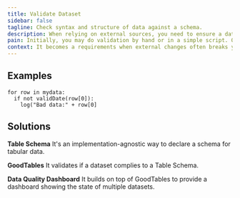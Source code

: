 ```yaml
---
title: Validate Dataset
sidebar: false
tagline: Check syntax and structure of data against a schema.
description: When relying on external sources, you need to ensure a dataset remains valid over time.
pain: Initially, you may do validation by hand or in a simple script. Over time, the Frictionless Data-way is to declare expectations in a file and have a library to continuously verify that for you.
context: It becomes a requirements when external changes often breaks your pipeline.
---
```


<div class="jobs-diagram"></div>

<script>
const gridSize = [8, 3];
const titlesAndURLs = [
  ["", undefined],
  ["", undefined],
  ["", undefined],
  ["", undefined],
  ["Document Dataset", "/jobs/"],
  ["", undefined],
  ["Have a Data Hub", "/jobs/"],
  ["", undefined],
  ["Find Datasets", "/jobs/"],
  ["Pull Dataset", "/jobs/"],
  ["Version Dataset", "/jobs/"],
  ["Validate Dataset", "/jobs/"],
  ["Pipeline\nTransformations", "/jobs/"],
  ["Publish Dataset", "/jobs/"],
  ["Do Analysis &\nMachine Learning", "/jobs/"],
  ["Scale Scope", "/jobs/"],
  ["Data Audit", "/jobs/"],
  ["Do Initial\nData Exploration", "/jobs/"],
  ["Quickly\nEdit Dataset", "/jobs/"],
  ["Store Dataset", "/jobs/"],
  ["Data API", "/jobs/"],
  ["Create\nVisualization", "/jobs/"],
  ["Orchestrate\nData Platform", "/jobs/"],
  ["Scale Size", "/jobs/"],
  ["", undefined],
  ["", undefined],
  ["", undefined],
  ["", undefined],
  ["", undefined],
  ["", undefined],
  ["", undefined],
  ["", undefined]
];

const draw = SVG(document.body);
const Hex = Honeycomb.extendHex({
  size: 70,
  orientation: "flat",
  currentIndex() {
    const position = this.toPoint();
    const hexPos = Grid.pointToHex([position.x, position.y]);
    return hexPos.x + 1 + (hexPos.y + 1) * gridSize[0];
  },
  render(draw) {
    const { x, y } = this.toPoint();
    const position = this.toPoint();
    const centerPosition = this.center().add(position);
    const hexPos = Grid.pointToHex([position.x, position.y]);
    const corners = this.corners();
    const index = this.currentIndex();

    let stroke = { width: 1, color: "#999" };
    if (titlesAndURLs[index][0] === "") {
      stroke = {};
    }

    this.draw = draw
      .polygon(corners.map(({ x, y }) => `${x},${y}`))
      .fill("none")
      .stroke(stroke)
      .translate(x, y);

    const fontSize = 14;
    const title = titlesAndURLs[index][0];

    const yPosition = title.includes("\n")
      ? centerPosition.y - fontSize * 2
      : centerPosition.y - fontSize;
    
    draw
      .text(title)
      .font({
        size: fontSize,
        anchor: "middle",
        leading: 1.4,
        fill: "#1A98FF"
      })
      .translate(centerPosition.x, yPosition);
  },

  openAnchor() {
    const index = this.currentIndex();
    if (titlesAndURLs[index][0] === "") {
      return;
    }
    
    window.open(titlesAndURLs[index][1], "_blank");
  },

  highlight() {
    const index = this.currentIndex();
    if (titlesAndURLs[index][0] === "") {
      return;
    }

    this.draw
      .stop(true, true)
      .fill({ opacity: 0.2, color: "#6a8bad" })
      .animate(1000)
      .fill({ opacity: 0, color: "none" });
  }
});
const Grid = Honeycomb.defineGrid(Hex);
const grid = Grid.rectangle({
  width: gridSize[0],
  height: gridSize[1],
  onCreate(hex) {
    hex.render(draw);
  }
});

document.addEventListener("click", ({ offsetX, offsetY }) => {
  const hexCoordinates = Grid.pointToHex([offsetX, offsetY]);
  const hex = grid.get(hexCoordinates);

  if (hex) {
    hex.openAnchor();
  }
});

document.addEventListener("mouseover", ({ offsetX, offsetY }) => {
  const hexCoordinates = Grid.pointToHex([offsetX, offsetY]);
  const hex = grid.get(hexCoordinates);

  if (hex) {
    hex.highlight();
  }
});

</script>

## Examples

```
for row in mydata:
  if not validDate(row[0]):
    log("Bad data:" + row[0]
```

## Solutions

**Table Schema**
It's an implementation-agnostic way to declare a schema for tabular data.
 
**GoodTables**
It validates if a dataset complies to a Table Schema.
 
**Data Quality Dashboard**
It builds on top of GoodTables to provide a dashboard showing the state of multiple datasets.
